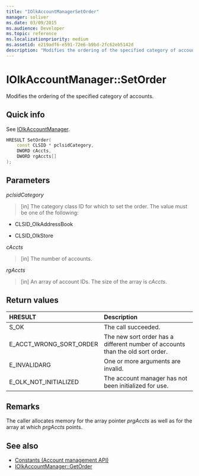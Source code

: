 ```yaml
---
title: "IOlkAccountManagerSetOrder"
manager: soliver
ms.date: 03/09/2015
ms.audience: Developer
ms.topic: reference
ms.localizationpriority: medium
ms.assetid: e219adf6-e591-72e6-b9bd-2fc62eb5142d
description: "Modifies the ordering of the specified category of accounts."
---
```


# IOlkAccountManager::SetOrder

Modifies the ordering of the specified category of accounts.
  
## Quick info

See [IOlkAccountManager](iolkaccountmanager.md).
  
```cpp
HRESULT SetOrder(
    const CLSID * pclsidCategory,
    DWORD cAccts,
    DWORD rgAccts[]
);

```

## Parameters

_pclsidCategory_
  
> [in] The category class ID for which to set the order. The value must be one of the following:

- CLSID_OlkAddressBook

- CLSID_OlkStore

_cAccts_
  
> [in] The number of accounts.

_rgAccts_
  
> [in] An array of account IDs. The size of the array is _cAccts_.

## Return values

|**HRESULT**|**Description**|
|:-----|:-----|
|S_OK  <br/> |The call succeeded. |
|E_ACCT_WRONG_SORT_ORDER  <br/> |The new sort order has a different number of accounts than the old sort order. |
|E_INVALIDARG  <br/> |One or more arguments are invalid. |
|E_OLK_NOT_INITIALIZED  <br/> |The account manager has not been initialized for use. |

## Remarks

The caller allocates memory for the array pointer _prgAccts_ as well as for the array at which _prgAccts_ points.
  
## See also

- [Constants (Account management API)](constants-account-management-api.md)  
- [IOlkAccountManager::GetOrder](iolkaccountmanager-getorder.md)
